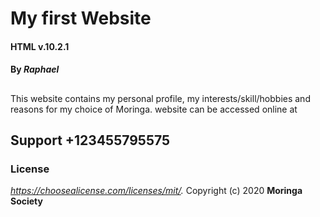 # My first Website
#### HTML v.10.2.1
#### By *Raphael*
##
This website contains my personal profile, my interests/skill/hobbies and reasons for my choice of Moringa.
website can be accessed online at 
## Support +123455795575
### License
*https://choosealicense.com/licenses/mit/.*
Copyright (c) 2020 **Moringa Society**

